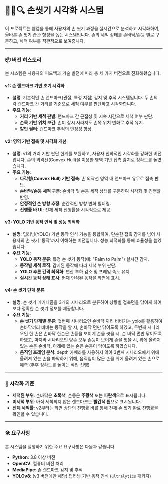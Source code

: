 # 🫱🧼🔍 손씻기 시각화 시스템

이 프로젝트는 웹캠을 통해 사용자의 손 씻기 과정을 실시간으로 분석하고 시각화하여, 올바른 손 씻기 습관 형성을 돕는 시스템입니다. 손의 세척 상태를 손바닥/손등 별로 구분하고, 세척 여부를 직관적으로 보여줍니다.

---

### 📦 버전 히스토리

본 시스템은 사용자의 피드백과 기술 발전에 따라 총 세 가지 버전으로 진화해왔습니다.

#### **v1: 손 랜드마크 기반 초기 시각화**
* **설명**: 기본적인 손 랜드마크(관절, 특정 지점) 감지 및 추적 시스템입니다. 두 손의 각 랜드마크 간 거리를 기준으로 세척 여부를 판단하고 시각화합니다.
* **주요 기능**:
    * **거리 기반 세척 판별**: 랜드마크 간 근접성 및 지속 시간으로 세척 여부 판단.
    * **손목 기반 위치 보간**: 손이 잠시 사라져도 손목 위치 변화로 추적 유지.
    * **칼만 필터**: 랜드마크 추적의 안정성 향상.

#### **v2: 영역 기반 접촉 및 시각화 개선**
* **설명**: v1의 거리 기반 판단 한계를 보완하고, 사용자 친화적인 시각화를 강화한 버전입니다. 손의 외곽선(Convex Hull)을 이용한 영역 기반 접촉 감지로 정확도를 높였습니다.
* **주요 기능**:
    * **다각형(Convex Hull) 기반 접촉**: 손 외곽선 영역 내 랜드마크 유무로 접촉 판단.
    * **손바닥/손등 세척 구분**: 손바닥 및 손등 세척 상태를 구분하여 시각화 및 진행률 반영.
    * **안정적인 손 방향 추정**: 순간적인 방향 변화 필터링.
    * **진행률 바 UI**: 전체 세척 진행률을 시각적으로 제공.

#### **v3: YOLO 기반 동작 인식 및 성능 최적화**
* **설명**: 딥러닝(YOLO) 기반 동작 인식 기능을 통합하여, 단순한 접촉 감지를 넘어 사용자의 손 씻기 '동작'까지 이해하는 버전입니다. 성능 최적화를 통해 효율성을 높였습니다.
* **주요 기능**:
    * **YOLO 동작 분류**: 특정 손 씻기 동작(예: "Palm to Palm") 실시간 감지.
    * **동작별 세척 로직**: 감지된 동작에 따라 세척 부위 판단.
    * **YOLO 추론 간격 최적화**: 연산 부하 감소 및 프레임 속도 유지.
    * **실시간 동작 상태 표시**: 현재 인식된 동작을 화면에 표시.
 
#### **v4: 손 씻기 단계 분류**
* **설명**: 손 씻기 메커니즘을 3개의 시나리오로 분류하여 상황별 접촉면을 닦이게 하여 보다 정확한 손 씻기 정보를 제공합니다.
* **주요 기능**:
    * **손 씻기 단계별 분류**: 첫번째 시나리오인 손바닥 끼리 비비기는 yolo를 활용하여 손바닥끼리 비비는 동작을 할 시, 손바닥 면만 닦이도록 하였고,
      두번째 시나리오인 한 손은 손바닥 한손은 손등을 보이게 손을 씻을 시, 손 바닥 면만 닦이도록 하였고,
      마지막 시나리오인 양손 모두 손등이 보이게 손을 씻을 시, 위에 올려져 있는 손은 손바닥, 아래에 있는 손은 손등이 닦이도록 하였습니다.
    * **움직임 프레임 분석**: depth 카메라를 사용하지 않아 3번째 시나리오에서 위에 올려져 있는 손을 파악하기 위해,
      움직임이 많은 손을 위에 올려져 있는 손으로 예측 (추후 정확도를 높이는 작업 진행)


---

### 🔵 시각화 기준

* **세척된 부위**: 손바닥은 **초록색**, 손등은 **주황색** 또는 **파란색**으로 표시됩니다.
* **미세척 부위**: 아직 세척되지 않은 랜드마크는 **빨간색 원**으로 표시됩니다.
* **전체 세척률**: v2부터는 화면 상단의 진행률 바를 통해 전체 손 씻기 완료 진행률을 확인할 수 있습니다.

---

### 🛠️ 요구사항

본 시스템을 실행하기 위한 주요 요구사항은 다음과 같습니다.

* **Python**: 3.8 이상 버전
* **OpenCV**: 컴퓨터 비전 처리
* **MediaPipe**: 손 랜드마크 감지 및 추적
* **YOLOv8**: (v3 버전에만 해당) 딥러닝 기반 동작 인식 (`ultralytics` 패키지)

